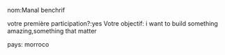 nom:Manal benchrif

votre première participation?:yes
Votre objectif: i want to build something amazing,something that matter

pays: morroco

